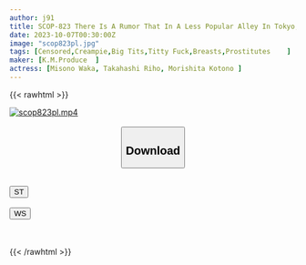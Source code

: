 ```yaml
---
author: j91
title: SCOP-823 There Is A Rumor That In A Less Popular Alley In Tokyo, There Is A Girl With Big Breasts Who Forces You To Have Endless Sex That Doesn't End Even If You Pull Out! ! Just When I Thought It Was Over, The Climax Loop Continues To Be Fucked With Strings Of Beads
date: 2023-10-07T00:30:00Z
image: "scop823pl.jpg"
tags: [Censored,Creampie,Big Tits,Titty Fuck,Breasts,Prostitutes	]
maker: [K.M.Produce  ]
actress: [Misono Waka, Takahashi Riho, Morishita Kotono ]
---
```



{{< rawhtml >}}

<div class="video" data-videoid="9PkKM0aJ17tBjZ">
    <a href="javascript:;">
        <img src="https://my.j91.asia/posts/scop823pl/scop823pl.jpg" width="WIDTH" height="HEIGHT" alt="scop823pl.mp4" loading="lazy">
    </a>
</div>

<script type="text/javascript" src="https://j91.asia/asset/on-demand-st.js"></script>

<br>
  <link rel="stylesheet" href="https://j91.asia/asset/bs5.css">
  
  <center>
  <button class="btn btn-primary" type="button" data-bs-toggle="collapse" data-bs-target=".multi-collapse" aria-expanded="false" aria-controls="multiCollapseExample1 multiCollapseExample2"><h2>Download</h2></button></center>
</p>
<div class="row">
  <div class="col">
    <div class="collapse multi-collapse" id="multiCollapseExample1">
      <div class="card card-body">
	      	      <br>
<div class="buttons">  
<a href="https://streamtape.to/v/9PkKM0aJ17tBjZ"><button class="btn-hover color-3"><i class="fa fa-download"></i> ST</button></a></div>
    </div>
  </div>
</div>
  <div class="col">
    <div class="collapse multi-collapse" id="multiCollapseExample2">
      <div class="card card-body">
	      <br>
<div class="buttons">
    <a href="https://wolfstream.tv/ys4svfmjyj51"><button class="btn-hover color-9"><i class="fa fa-download"></i> WS</button></a></div>
<br><br>
      </div>
    </div>
  </div>
</div>

{{< /rawhtml >}}